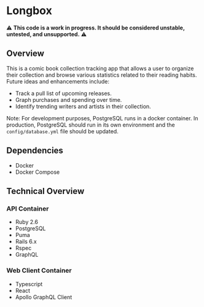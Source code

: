 # Longbox

:warning: **This code is a work in progress. It should be considered unstable, untested, and unsupported.** :warning:

## Overview

This is a comic book collection tracking app that allows a user to organize their collection and browse various statistics related to their reading habits. Future ideas and enhancements include:

- Track a pull list of upcoming releases.
- Graph purchases and spending over time.
- Identify trending writers and artists in their collection.

Note: For development purposes, PostgreSQL runs in a docker container. In production, PostgreSQL should run in its own environment and the `config/database.yml` file should be updated.

## Dependencies

- Docker
- Docker Compose

## Technical Overview

### API Container

- Ruby 2.6
- PostgreSQL
- Puma
- Rails 6.x
- Rspec
- GraphQL

### Web Client Container

- Typescript
- React
- Apollo GraphQL Client
